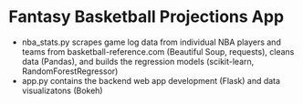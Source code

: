 # Fantasy Basketball Projections App
- nba_stats.py scrapes game log data from individual NBA players and teams from basketball-reference.com (Beautiful Soup, requests), cleans data (Pandas), and builds the regression models (scikit-learn, RandomForestRegressor)
- app.py contains the backend web app development (Flask) and data visualizatons (Bokeh)
